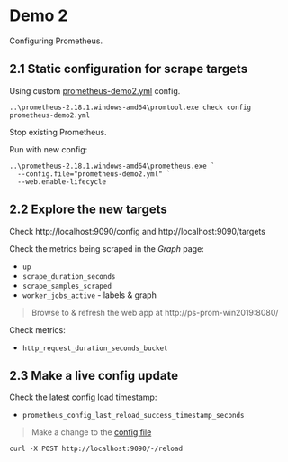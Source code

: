 # Demo 2

Configuring Prometheus.

## 2.1 Static configuration for scrape targets

Using custom [prometheus-demo2.yml](./prometheus-demo2.yml) config.

```
..\prometheus-2.18.1.windows-amd64\promtool.exe check config prometheus-demo2.yml
```

Stop existing Prometheus.

Run with new config:

```
..\prometheus-2.18.1.windows-amd64\prometheus.exe `
  --config.file="prometheus-demo2.yml" `
  --web.enable-lifecycle
```

## 2.2 Explore the new targets

Check http://localhost:9090/config and http://localhost:9090/targets

Check the metrics being scraped in the _Graph_ page:

- `up`
- `scrape_duration_seconds`
- `scrape_samples_scraped`
- `worker_jobs_active` - labels & graph

> Browse to & refresh the web app at http://ps-prom-win2019:8080/

Check metrics:

- `http_request_duration_seconds_bucket`


## 2.3 Make a live config update

Check the latest config load timestamp:

- `prometheus_config_last_reload_success_timestamp_seconds`

> Make a change to the [config file](./prometheus-demo2.yml)

```
curl -X POST http://localhost:9090/-/reload
```